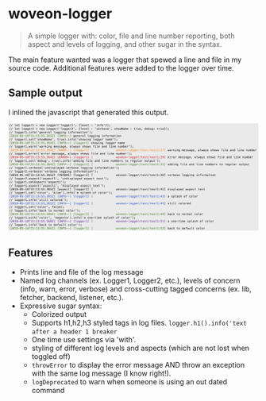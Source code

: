 # woveon-logger
> A simple logger with: color, file and line number reporting, both aspect and levels of logging, and other sugar in the syntax.

The main feature wanted was a logger that spewed a line and file in my source code. Additional features were added to the logger over time.

## Sample output

I inlined the javascript that generated this output.

![Sample logger output (from mocha test)](img/sampleoutput.png?raw=true#asddd "Sample Logger Output")


## Features

* Prints line and file of the log message
* Named log channels (ex. Logger1, Logger2, etc.), levels of concern (info, warn, error, verbose) and cross-cutting tagged concerns (ex. lib, fetcher, backend, listener, etc.). 
* Expressive sugar syntax:
  * Colorized output
  * Supports h1,h2,h3 styled tags in log files. `logger.h1().info('text after a header 1 breaker`
  * One time use settings via 'with'.
  * styling of different log levels and aspects (which are not lost when toggled off)
  * `throwError` to display the error message AND throw an exception with the same log message (I know right!).
  * `logDeprecated` to warn when someone is using an out dated command
